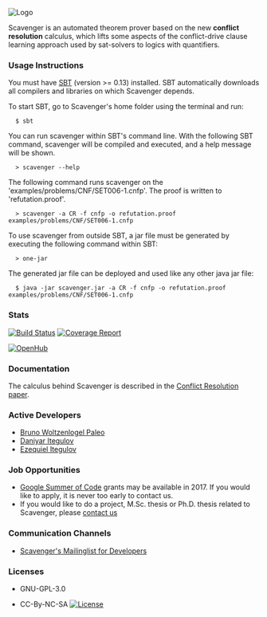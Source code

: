 
![Logo](https://raw.github.com/Paradoxika/Skeptik/develop/res/logo150.png)

Scavenger is an automated theorem prover based on the new **conflict resolution** calculus,
which lifts some aspects of the conflict-drive clause learning approach used by sat-solvers to
logics with quantifiers. 


### Usage Instructions

You must have [SBT](http://www.scala-sbt.org/release/docs/Getting-Started/Setup.html) (version >= 0.13) installed. SBT automatically downloads all compilers and libraries on which Scavenger depends.

To start SBT, go to Scavenger's home folder using the terminal and run:

```
  $ sbt
```

You can run scavenger within SBT's command line. With the following SBT command, scavenger will be compiled and executed, and a help message will be shown.

```  
  > scavenger --help
```

The following command runs scavenger on the 'examples/problems/CNF/SET006-1.cnfp'. The proof is written to 'refutation.proof'.
  

```
  > scavenger -a CR -f cnfp -o refutation.proof examples/problems/CNF/SET006-1.cnfp
```

To use scavenger from outside SBT, a jar file must be generated by executing the following command within SBT:

```
  > one-jar
```

The generated jar file can be deployed and used like any other java jar file:

```
  $ java -jar scavenger.jar -a CR -f cnfp -o refutation.proof examples/problems/CNF/SET006-1.cnfp
```




### Stats

[![Build Status](https://gitlab.com/AOSSIE/Scavenger/badges/develop/build.svg)](https://gitlab.com/AOSSIE/Scavenger/commits/develop)
[![Coverage Report](https://gitlab.com/AOSSIE/Scavenger/badges/develop/coverage.svg)](https://gitlab.com/AOSSIE/Scavenger/commits/develop)

[![OpenHub](https://www.ohloh.net/p/ScavengerProver/widgets/project_partner_badge.gif)](https://www.openhub.net/p/ScavengerProver)



### Documentation

The calculus behind Scavenger is described in the [Conflict Resolution paper](https://arxiv.org/abs/1602.04568).



### Active Developers

 * [Bruno Woltzenlogel Paleo](https://github.com/Ceilican/)
 * [Daniyar Itegulov](https://github.com/itegulov)
 * [Ezequiel Itegulov](https://github.com/EzequielPostan)


### Job Opportunities

 * [Google Summer of Code]() grants may be available in 2017. If you would like to apply, it is never too early to contact us. 
 * If you would like to do a project, M.Sc. thesis or Ph.D. thesis related to Scavenger, please [contact us](mailto:bruno.wp@gmail.com)


### Communication Channels

 * [Scavenger's Mailinglist for Developers](https://groups.google.com/forum/?fromgroups#!forum/skeptik-dev)


### Licenses
 
* GNU-GPL-3.0

* CC-By-NC-SA [![License](https://i.creativecommons.org/l/by-nc-sa/4.0/88x31.png)](http://creativecommons.org/licenses/by-nc-sa/4.0/)

